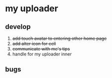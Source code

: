 # my uploader
## develop
1. ~~add touch avatar to entering other home page~~
2. ~~add alter icon for cell~~
3. ~~communicate with me's tips~~
4. handle for my uploader inner

## bugs

